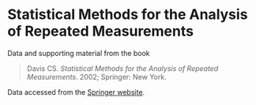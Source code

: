 # Statistical Methods for the Analysis of Repeated Measurements

Data and supporting material from the book
    
> Davis CS. *Statistical Methods for the Analysis of Repeated Measurements*. 2002; Springer: New York.

Data accessed from the [Springer website](http://www.springer.com/gb/book/9780387953700).

